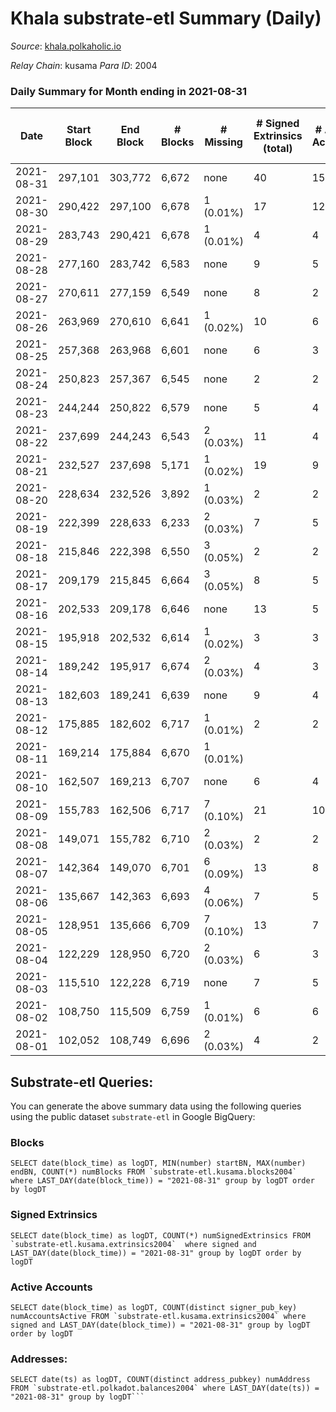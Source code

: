 # Khala substrate-etl Summary (Daily)

_Source_: [khala.polkaholic.io](https://khala.polkaholic.io)

*Relay Chain*: kusama
*Para ID*: 2004



### Daily Summary for Month ending in 2021-08-31


| Date | Start Block | End Block | # Blocks | # Missing | # Signed Extrinsics (total) | # Active Accounts | # Addresses with Balances | # Events | # Transfers | # XCM Transfers In | # XCM Transfers Out |
| ---- | ----------- | --------- | -------- | --------- | --------------------------- | ----------------- | ------------------------- | -------- | ----------- | ------------------ | ------------------- |
| 2021-08-31 | 297,101 | 303,772 | 6,672 | none  | 40 | 15 | 3,198 | 13,439 | 1 ($2.76) |   |   |
| 2021-08-30 | 290,422 | 297,100 | 6,678 | 1 (0.01%) | 17 | 12 | 3,196 | 13,399 |   |   |   |
| 2021-08-29 | 283,743 | 290,421 | 6,678 | 1 (0.01%) | 4 | 4 | 3,195 |  |   |   |   |
| 2021-08-28 | 277,160 | 283,742 | 6,583 | none  | 9 | 5 | 3,195 |  |   |   |   |
| 2021-08-27 | 270,611 | 277,159 | 6,549 | none  | 8 | 2 | 3,195 |  |   |   |   |
| 2021-08-26 | 263,969 | 270,610 | 6,641 | 1 (0.02%) | 10 | 6 |  |  |   |   |   |
| 2021-08-25 | 257,368 | 263,968 | 6,601 | none  | 6 | 3 |  |  |   |   |   |
| 2021-08-24 | 250,823 | 257,367 | 6,545 | none  | 2 | 2 |  |  |   |   |   |
| 2021-08-23 | 244,244 | 250,822 | 6,579 | none  | 5 | 4 |  |  |   |   |   |
| 2021-08-22 | 237,699 | 244,243 | 6,543 | 2 (0.03%) | 11 | 4 |  |  |   |   |   |
| 2021-08-21 | 232,527 | 237,698 | 5,171 | 1 (0.02%) | 19 | 9 |  |  |   |   |   |
| 2021-08-20 | 228,634 | 232,526 | 3,892 | 1 (0.03%) | 2 | 2 |  |  |   |   |   |
| 2021-08-19 | 222,399 | 228,633 | 6,233 | 2 (0.03%) | 7 | 5 |  |  |   |   |   |
| 2021-08-18 | 215,846 | 222,398 | 6,550 | 3 (0.05%) | 2 | 2 |  |  |   |   |   |
| 2021-08-17 | 209,179 | 215,845 | 6,664 | 3 (0.05%) | 8 | 5 |  |  |   |   |   |
| 2021-08-16 | 202,533 | 209,178 | 6,646 | none  | 13 | 5 |  |  |   |   |   |
| 2021-08-15 | 195,918 | 202,532 | 6,614 | 1 (0.02%) | 3 | 3 |  |  |   |   |   |
| 2021-08-14 | 189,242 | 195,917 | 6,674 | 2 (0.03%) | 4 | 3 |  |  |   |   |   |
| 2021-08-13 | 182,603 | 189,241 | 6,639 | none  | 9 | 4 |  |  |   |   |   |
| 2021-08-12 | 175,885 | 182,602 | 6,717 | 1 (0.01%) | 2 | 2 |  |  |   |   |   |
| 2021-08-11 | 169,214 | 175,884 | 6,670 | 1 (0.01%) |  |  |  |  |   |   |   |
| 2021-08-10 | 162,507 | 169,213 | 6,707 | none  | 6 | 4 |  |  |   |   |   |
| 2021-08-09 | 155,783 | 162,506 | 6,717 | 7 (0.10%) | 21 | 10 |  |  |   |   |   |
| 2021-08-08 | 149,071 | 155,782 | 6,710 | 2 (0.03%) | 2 | 2 |  |  |   |   |   |
| 2021-08-07 | 142,364 | 149,070 | 6,701 | 6 (0.09%) | 13 | 8 |  |  |   |   |   |
| 2021-08-06 | 135,667 | 142,363 | 6,693 | 4 (0.06%) | 7 | 5 |  |  |   |   |   |
| 2021-08-05 | 128,951 | 135,666 | 6,709 | 7 (0.10%) | 13 | 7 |  |  |   |   |   |
| 2021-08-04 | 122,229 | 128,950 | 6,720 | 2 (0.03%) | 6 | 3 |  |  |   |   |   |
| 2021-08-03 | 115,510 | 122,228 | 6,719 | none  | 7 | 5 |  |  |   |   |   |
| 2021-08-02 | 108,750 | 115,509 | 6,759 | 1 (0.01%) | 6 | 6 |  |  |   |   |   |
| 2021-08-01 | 102,052 | 108,749 | 6,696 | 2 (0.03%) | 4 | 2 |  |  |   |   |   |

## Substrate-etl Queries:
You can generate the above summary data using the following queries using the public dataset `substrate-etl` in Google BigQuery:


### Blocks
```
SELECT date(block_time) as logDT, MIN(number) startBN, MAX(number) endBN, COUNT(*) numBlocks FROM `substrate-etl.kusama.blocks2004`  where LAST_DAY(date(block_time)) = "2021-08-31" group by logDT order by logDT
```


### Signed Extrinsics
```
SELECT date(block_time) as logDT, COUNT(*) numSignedExtrinsics FROM `substrate-etl.kusama.extrinsics2004`  where signed and LAST_DAY(date(block_time)) = "2021-08-31" group by logDT order by logDT
```


### Active Accounts
```
SELECT date(block_time) as logDT, COUNT(distinct signer_pub_key) numAccountsActive FROM `substrate-etl.kusama.extrinsics2004` where signed and LAST_DAY(date(block_time)) = "2021-08-31" group by logDT order by logDT
```


### Addresses:
```
SELECT date(ts) as logDT, COUNT(distinct address_pubkey) numAddress FROM `substrate-etl.polkadot.balances2004` where LAST_DAY(date(ts)) = "2021-08-31" group by logDT```

